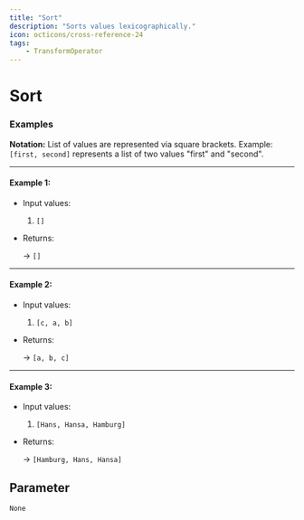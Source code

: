 ```yaml
---
title: "Sort"
description: "Sorts values lexicographically."
icon: octicons/cross-reference-24
tags: 
    - TransformOperator
---
```

# Sort
<!-- This file was generated - DO NOT CHANGE IT MANUALLY -->




### Examples

**Notation:** List of values are represented via square brackets. Example: `[first, second]` represents a list of two values "first" and "second".

---
#### Example 1:

* Input values:
  1. `[]`

* Returns:

  → `[]`


---
#### Example 2:

* Input values:
  1. `[c, a, b]`

* Returns:

  → `[a, b, c]`


---
#### Example 3:

* Input values:
  1. `[Hans, Hansa, Hamburg]`

* Returns:

  → `[Hamburg, Hans, Hansa]`




## Parameter

`None`
